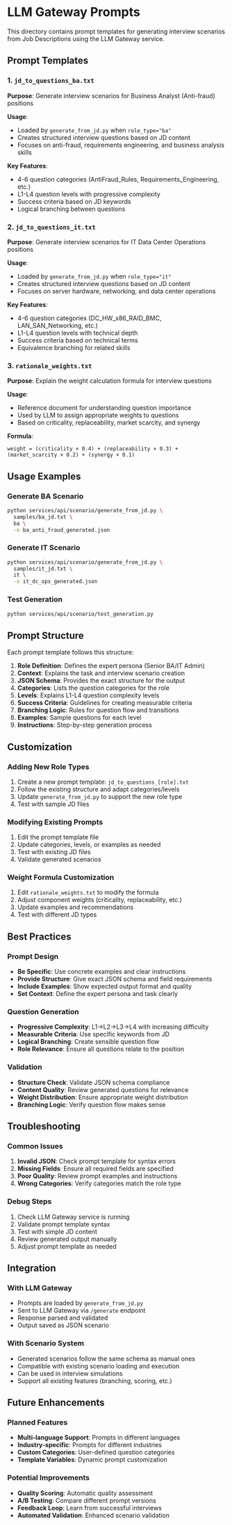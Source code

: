 # LLM Gateway Prompts

This directory contains prompt templates for generating interview scenarios from Job Descriptions using the LLM Gateway service.

## Prompt Templates

### 1. `jd_to_questions_ba.txt`
**Purpose**: Generate interview scenarios for Business Analyst (Anti-fraud) positions

**Usage**: 
- Loaded by `generate_from_jd.py` when `role_type="ba"`
- Creates structured interview questions based on JD content
- Focuses on anti-fraud, requirements engineering, and business analysis skills

**Key Features**:
- 4-6 question categories (AntiFraud_Rules, Requirements_Engineering, etc.)
- L1-L4 question levels with progressive complexity
- Success criteria based on JD keywords
- Logical branching between questions

### 2. `jd_to_questions_it.txt`
**Purpose**: Generate interview scenarios for IT Data Center Operations positions

**Usage**:
- Loaded by `generate_from_jd.py` when `role_type="it"`
- Creates structured interview questions based on JD content
- Focuses on server hardware, networking, and data center operations

**Key Features**:
- 4-6 question categories (DC_HW_x86_RAID_BMC, LAN_SAN_Networking, etc.)
- L1-L4 question levels with technical depth
- Success criteria based on technical terms
- Equivalence branching for related skills

### 3. `rationale_weights.txt`
**Purpose**: Explain the weight calculation formula for interview questions

**Usage**:
- Reference document for understanding question importance
- Used by LLM to assign appropriate weights to questions
- Based on criticality, replaceability, market scarcity, and synergy

**Formula**:
```
weight = (criticality × 0.4) + (replaceability × 0.3) + (market_scarcity × 0.2) + (synergy × 0.1)
```

## Usage Examples

### Generate BA Scenario
```bash
python services/api/scenario/generate_from_jd.py \
  samples/ba_jd.txt \
  ba \
  -o ba_anti_fraud_generated.json
```

### Generate IT Scenario
```bash
python services/api/scenario/generate_from_jd.py \
  samples/it_jd.txt \
  it \
  -o it_dc_ops_generated.json
```

### Test Generation
```bash
python services/api/scenario/test_generation.py
```

## Prompt Structure

Each prompt template follows this structure:

1. **Role Definition**: Defines the expert persona (Senior BA/IT Admin)
2. **Context**: Explains the task and interview scenario creation
3. **JSON Schema**: Provides the exact structure for the output
4. **Categories**: Lists the question categories for the role
5. **Levels**: Explains L1-L4 question complexity levels
6. **Success Criteria**: Guidelines for creating measurable criteria
7. **Branching Logic**: Rules for question flow and transitions
8. **Examples**: Sample questions for each level
9. **Instructions**: Step-by-step generation process

## Customization

### Adding New Role Types
1. Create a new prompt template: `jd_to_questions_[role].txt`
2. Follow the existing structure and adapt categories/levels
3. Update `generate_from_jd.py` to support the new role type
4. Test with sample JD files

### Modifying Existing Prompts
1. Edit the prompt template file
2. Update categories, levels, or examples as needed
3. Test with existing JD files
4. Validate generated scenarios

### Weight Formula Customization
1. Edit `rationale_weights.txt` to modify the formula
2. Adjust component weights (criticality, replaceability, etc.)
3. Update examples and recommendations
4. Test with different JD types

## Best Practices

### Prompt Design
- **Be Specific**: Use concrete examples and clear instructions
- **Provide Structure**: Give exact JSON schema and field requirements
- **Include Examples**: Show expected output format and quality
- **Set Context**: Define the expert persona and task clearly

### Question Generation
- **Progressive Complexity**: L1→L2→L3→L4 with increasing difficulty
- **Measurable Criteria**: Use specific keywords from JD
- **Logical Branching**: Create sensible question flow
- **Role Relevance**: Ensure all questions relate to the position

### Validation
- **Structure Check**: Validate JSON schema compliance
- **Content Quality**: Review generated questions for relevance
- **Weight Distribution**: Ensure appropriate weight distribution
- **Branching Logic**: Verify question flow makes sense

## Troubleshooting

### Common Issues
1. **Invalid JSON**: Check prompt template for syntax errors
2. **Missing Fields**: Ensure all required fields are specified
3. **Poor Quality**: Review prompt examples and instructions
4. **Wrong Categories**: Verify categories match the role type

### Debug Steps
1. Check LLM Gateway service is running
2. Validate prompt template syntax
3. Test with simple JD content
4. Review generated output manually
5. Adjust prompt template as needed

## Integration

### With LLM Gateway
- Prompts are loaded by `generate_from_jd.py`
- Sent to LLM Gateway via `/generate` endpoint
- Response parsed and validated
- Output saved as JSON scenario

### With Scenario System
- Generated scenarios follow the same schema as manual ones
- Compatible with existing scenario loading and execution
- Can be used in interview simulations
- Support all existing features (branching, scoring, etc.)

## Future Enhancements

### Planned Features
- **Multi-language Support**: Prompts in different languages
- **Industry-specific**: Prompts for different industries
- **Custom Categories**: User-defined question categories
- **Template Variables**: Dynamic prompt customization

### Potential Improvements
- **Quality Scoring**: Automatic quality assessment
- **A/B Testing**: Compare different prompt versions
- **Feedback Loop**: Learn from successful interviews
- **Automated Validation**: Enhanced scenario validation
